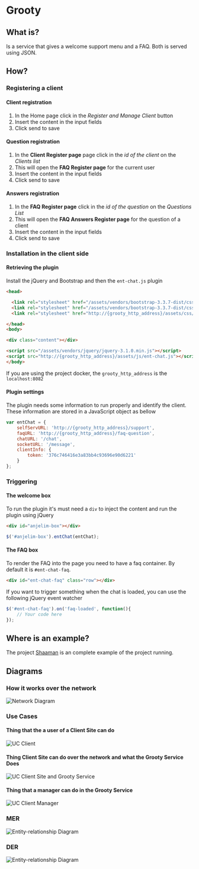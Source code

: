 # Grooty

## What is?

Is a service that gives a welcome support menu and a FAQ. Both is served using JSON. 

## How?

### Registering a client

#### Client registration
1. In the Home page click in the _Register and Manage Client_ button
1. Insert the content in the input fields
1. Click send to save

#### Question registration
1. In the __Client Register page__ page click in the _id of the client_ on the _Clients list_
1. This will open the __FAQ Register page__ for the current user
1. Insert the content in the input fields
1. Click send to save


#### Answers registration
1. In the __FAQ Register page__ click in the _id of the question_ on the _Questions List_
1. This will open the __FAQ Answers Register page__ for the question of a client
1. Insert the content in the input fields
1. Click send to save


### Installation in the client side

#### Retrieving the plugin

Install the jQuery and Bootstrap and then the `ent-chat.js` plugin

```html
<head>

  <link rel="stylesheet" href="/assets/vendors/bootstrap-3.3.7-dist/css/bootstrap.min.css">
  <link rel="stylesheet" href="/assets/vendors/bootstrap-3.3.7-dist/css/bootstrap-theme.min.css">
  <link rel="stylesheet" href="http://{grooty_http_address}/assets/css/ent-chat.css">

</head>
<body>

<div class="content"></div>

<script src="/assets/vendors/jquery/jquery-3.1.0.min.js"></script>
<script src="http://{grooty_http_address}/assets/js/ent-chat.js"></script>
</body>
```
If you are using the project docker, the `grooty_http_address` is the `localhost:8082`

#### Plugin settings
The plugin needs some information to run properly and identify the client. These information are stored in a JavaScript 
object as bellow

```javascript
var entChat = {
    selfServURL: 'http://{grooty_http_address}/support',
    faqURL: 'http://{grooty_http_address}/faq-question',
    chatURL: '/chat',
    socketURL: '/message',
    clientInfo: {
        token: '376c746416e3a83bb4c93696e90d6221'
    }
};
```  
 
### Triggering

#### The welcome box
To run the plugin it's must need a `div` to inject the content and run the plugin using jQuery
```html
<div id="anjelim-box"></div>
```

```javascript
$('#anjelim-box').entChat(entChat);
```

#### The FAQ box

To render the FAQ into the page you need to have a faq container. By default it is `#ent-chat-faq`.
```html
<div id="ent-chat-faq" class="row"></div>
```

If you want to trigger something when the chat is loaded, you can use the following jQuery event watcher
```javascript
$('#ent-chat-faq').on('faq-loaded', function(){
    // Your code here
});
```

## Where is an example?

The project [Shaaman](https://github.com/anjelim/shaaman) is an complete example of the project running.

## Diagrams

### How it works over the network

![Network Diagram](/docs/network_diagram.png)

### Use Cases
#### Thing that the a user of a Client Site can do
![UC Client](/docs/UC_cliente.png)

#### Thing Client Site can do over the network and what the Grooty Service Does
![UC Client Site and Grooty Service](/docs/UC_grooty_service__client_site.png)

#### Thing that a manager can do in the Grooty Service
![UC Client Manager](/docs/UC_client_manager.png)

### MER
![Entity-relationship Diagram](/docs/MER.png)

### DER
![Entity-relationship Diagram](/docs/DER.png)
